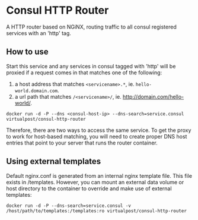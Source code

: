 # Consul HTTP Router

A HTTP router based on NGiNX, routing traffic to all consul registered services with an 'http' tag.

## How to use
Start this service and any services in consul tagged with 'http' will be proxied if a request comes in that matches one of the following:

1. a host address that matches `<servicename>.*`, ie. `hello-world.domain.com`.
2. a url path that matches `/<servicename>/`, ie. http://domain.com/hello-world/.

```
docker run -d -P --dns <consul-host-ip> --dns-search=service.consul virtualpost/consul-http-router 
```

Therefore, there are two ways to access the same service. To get the proxy to work for host-based matching, you will need to create proper DNS host entries that point to your server that runs the router container.

## Using external templates

Default nginx.conf is generated from an internal nginx template file.  This file exists in /templates.  However, you can mount an external data volume or host directory to the container to override and make use of external templates:

```
docker run -d -P --dns-search=service.consul -v /host/path/to/templates:/templates:ro virtualpost/consul-http-router
```


